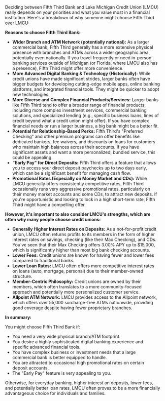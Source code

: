 Deciding between Fifth Third Bank and Lake Michigan Credit Union (LMCU) really depends on your priorities and what you value most in a financial institution. Here's a breakdown of why someone might choose Fifth Third over LMCU:

**Reasons to choose Fifth Third Bank:**

* **Wider Branch and ATM Network (potentially national):** As a larger commercial bank, Fifth Third generally has a more extensive physical presence with branches and ATMs across a wider geographic area, potentially even nationally. If you travel frequently or need in-person banking services outside of Michigan (or Florida, where LMCU also has a presence), Fifth Third might offer more convenience.
* **More Advanced Digital Banking & Technology (Historically):** While credit unions have made significant strides, larger banks often have bigger budgets for developing cutting-edge mobile apps, online banking platforms, and integrated financial tools. They might be quicker to adopt new technologies.
* **More Diverse and Complex Financial Products/Services:** Larger banks like Fifth Third tend to offer a broader range of financial products, including more complex investment services, commercial banking solutions, and specialized lending (e.g., specific business loans, lines of credit beyond what a credit union might offer). If you have complex financial needs or run a larger business, a big bank might be a better fit.
* **Potential for Relationship-Based Perks:** Fifth Third's "Preferred Checking" and other premium programs can offer benefits like dedicated bankers, fee waivers, and discounts on loans for customers who maintain high balances across their accounts. If you have significant assets and want a more personalized, bundled service, this could be appealing.
* **"Early Pay" for Direct Deposits:** Fifth Third offers a feature that allows you to access your direct deposit paychecks up to two days early, which can be a significant benefit for managing cash flow.
* **Promotional Rates (Especially on Money Market and CDs):** While LMCU generally offers consistently competitive rates, Fifth Third occasionally runs very aggressive promotional rates, particularly on their money market accounts and some CDs, to attract new deposits. If you're opportunistic and looking to lock in a high short-term rate, Fifth Third might have a compelling offer.

**However, it's important to also consider LMCU's strengths, which are often why many people choose credit unions:**

* **Generally Higher Interest Rates on Deposits:** As a not-for-profit credit union, LMCU often returns profits to its members in the form of higher interest rates on savings, checking (like their Max Checking), and CDs. You've seen that their Max Checking offers 3.00% APY up to $15,000, which is significantly higher than most big bank checking accounts.
* **Lower Fees:** Credit unions are known for having fewer and lower fees compared to traditional banks.
* **Lower Loan Rates:** LMCU often offers more competitive interest rates on loans (auto, mortgage, personal) due to their member-owned structure.
* **Member-Centric Philosophy:** Credit unions are owned by their members, which often translates to a more community-focused approach and potentially more personalized customer service.
* **Allpoint ATM Network:** LMCU provides access to the Allpoint network, which offers over 55,000 surcharge-free ATMs nationwide, providing good coverage despite having fewer proprietary branches.

**In summary:**

You might choose Fifth Third Bank if:
* You need a very wide physical branch/ATM footprint.
* You desire a highly sophisticated digital banking experience and specific advanced financial tools.
* You have complex business or investment needs that a large commercial bank is better equipped to handle.
* You are attracted to occasional high promotional rates on certain deposit accounts.
* The "Early Pay" feature is very appealing to you.

Otherwise, for everyday banking, higher interest on deposits, lower fees, and potentially better loan rates, LMCU often proves to be a more financially advantageous choice for individuals and families.